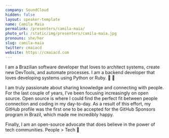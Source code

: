 ```yaml
---
company: SoundCloud
hidden: false
layout: speaker-template
name: Camila Maia
permalink: /presenters/camila-maia/
photo_url: /static/img/presenters/camila-maia.jpg
pronouns: she/her
slug: camila-maia
twitter: cmaiacd
website: https://cmaiacd.com
---
```


I am a Brazilian software developer that loves to architect systems, create new DevTools, and automate processes. I am a backend developer that loves developing systems using Python or Ruby. 🐍 💎

I am truly passionate about sharing knowledge and connecting with people. For the last couple of years, I’ve been focusing increasingly on open source. Open source is where I could find the perfect fit between people connection and coding in my day-to-day. As a result of this effort, my GitHub profile was the first one to be accepted for the GitHub Sponsors program in Brazil, which made me incredibly happy.

Finally, I am an open-source advocate that does believe in the power of tech communities. People > Tech 💜
